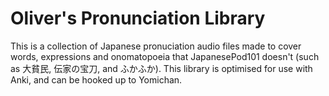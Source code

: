 # Oliver's Pronunciation Library
This is a collection of Japanese pronuciation audio files made to cover words, expressions and onomatopoeia that JapanesePod101 doesn't (such as 大貧民, 伝家の宝刀, and ふかふか). This library is optimised for use with Anki, and can be hooked up to Yomichan.
